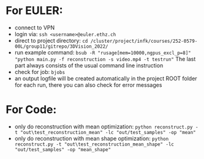 # For EULER:
- connect to VPN
- login via: `ssh <username>@euler.ethz.ch`
- direct to project directory:
        `cd /cluster/project/infk/courses/252-0579-00L/group11/gitrepo/3DVision_2022/`
- run example command:
        `bsub -R "rusage[mem=10000,ngpus_excl_p=8]" "python main.py -f reconstruction -s video.mp4 -t testrun"`
        The last part always consists of the usual command line instruction
- check for job: `bjobs`
- an output logfile will be created automatically in the project ROOT folder for each run, there you can also check for error messages

# For Code:
- only do reconstruction with mean optimization: `python reconstruct.py -t "out\test_reconstruction_mean" -lc "out/test_samples" -op "mean"`
- only do reconstruction with mean shape optimization: `python reconstruct.py -t "out\test_reconstruction_mean_shape" -lc "out/test_samples" -op "mean_shape"`